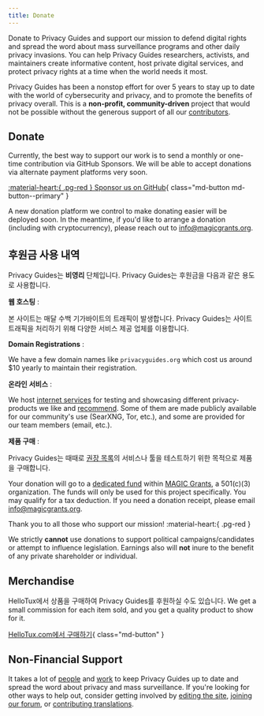 ```yaml
---
title: Donate
---
```


<!-- markdownlint-disable MD036 -->
Donate to Privacy Guides and support our mission to defend digital rights and spread the word about mass surveillance programs and other daily privacy invasions. You can help Privacy Guides researchers, activists, and maintainers create informative content, host private digital services, and protect privacy rights at a time when the world needs it most.

Privacy Guides has been a nonstop effort for over 5 years to stay up to date with the world of cybersecurity and privacy, and to promote the benefits of privacy overall. This is a **non-profit, community-driven** project that would not be possible without the generous support of all our [contributors](contributors.md).

## Donate

Currently, the best way to support our work is to send a monthly or one-time contribution via GitHub Sponsors. We will be able to accept donations via alternate payment platforms very soon.

[:material-heart:{ .pg-red } Sponsor us on GitHub](https://github.com/sponsors/privacyguides){ class="md-button md-button--primary" }

A new donation platform we control to make donating easier will be deployed soon. In the meantime, if you'd like to arrange a donation (including with cryptocurrency), please reach out to [info@magicgrants.org](mailto:info@magicgrants.org).

## 후원금 사용 내역

Privacy Guides는 **비영리** 단체입니다. Privacy Guides는 후원금을 다음과 같은 용도로 사용합니다.

**웹 호스팅**
:

본 사이트는 매달 수백 기가바이트의 트래픽이 발생합니다. Privacy Guides는 사이트 트래픽을 처리하기 위해 다양한 서비스 제공 업체를 이용합니다.

**Domain Registrations**
:

We have a few domain names like `privacyguides.org` which cost us around $10 yearly to maintain their registration.

**온라인 서비스**
:

We host [internet services](services.md) for testing and showcasing different privacy-products we like and [recommend](../tools.md). Some of them are made publicly available for our community's use (SearXNG, Tor, etc.), and some are provided for our team members (email, etc.).

**제품 구매**
:

Privacy Guides는 때때로 [권장 목록](../tools.md)의 서비스나 툴을 테스트하기 위한 목적으로 제품을 구매합니다.

Your donation will go to a [dedicated fund](https://magicgrants.org/funds/privacy_guides) within [MAGIC Grants](https://magicgrants.org), a 501(c)(3) organization. The funds will only be used for this project specifically. You may qualify for a tax deduction. If you need a donation receipt, please email <info@magicgrants.org>.

Thank you to all those who support our mission! :material-heart:{ .pg-red }

We strictly **cannot** use donations to support political campaigns/candidates or attempt to influence legislation. Earnings also will **not** inure to the benefit of any private shareholder or individual.

## Merchandise

HelloTux에서 상품을 구매하여 Privacy Guides를 후원하실 수도 있습니다. We get a small commission for each item sold, and you get a quality product to show for it.

[HelloTux.com에서 구매하기](https://hellotux.com/privacyguides){ class="md-button" }

## Non-Financial Support

It takes a lot of [people](contributors.md) and [work](https://github.com/privacyguides/privacyguides.org/pulse/monthly) to keep Privacy Guides up to date and spread the word about privacy and mass surveillance. If you're looking for other ways to help out, consider getting involved by [editing the site](https://github.com/privacyguides/privacyguides.org), [joining our forum](https://discuss.privacyguides.net), or [contributing translations](https://crowdin.com/project/privacyguides).
